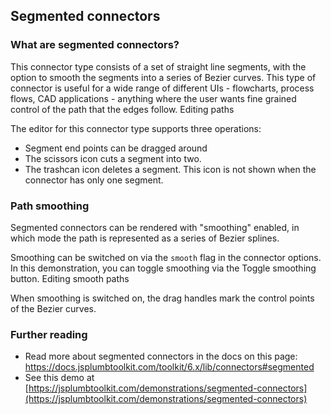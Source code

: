 ## Segmented connectors

### What are segmented connectors?

This connector type consists of a set of straight line segments, with the option to smooth the segments into a series of Bezier curves. This type of connector is useful for a wide range of different UIs - flowcharts, process flows, CAD applications - anything where the user wants fine grained control of the path that the edges follow.
Editing paths

The editor for this connector type supports three operations:

- Segment end points can be dragged around
- The scissors icon cuts a segment into two.
- The trashcan icon deletes a segment. This icon is not shown when the connector has only one segment.

### Path smoothing

Segmented connectors can be rendered with "smoothing" enabled, in which mode the path is represented as a series of Bezier splines.

Smoothing can be switched on via the `smooth` flag in the connector options. In this demonstration, you can toggle smoothing via the Toggle smoothing button.
Editing smooth paths

When smoothing is switched on, the drag handles mark the control points of the Bezier curves.

### Further reading

- Read more about segmented connectors in the docs on this page: https://docs.jsplumbtoolkit.com/toolkit/6.x/lib/connectors#segmented
- See this demo at [https://jsplumbtoolkit.com/demonstrations/segmented-connectors](https://jsplumbtoolkit.com/demonstrations/segmented-connectors)
